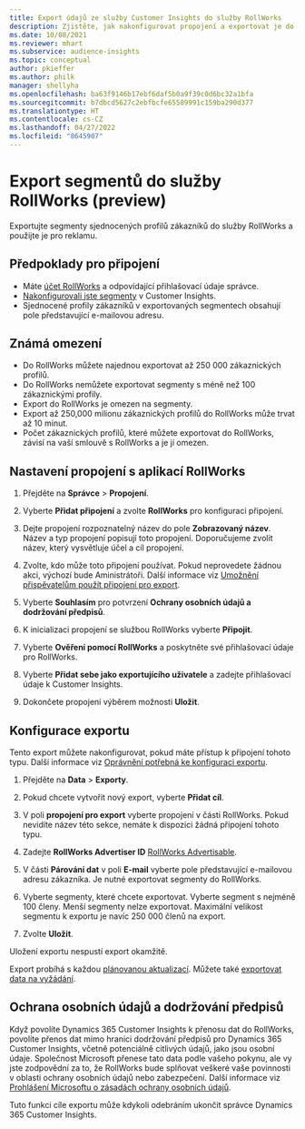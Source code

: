 ```yaml
---
title: Export údajů ze služby Customer Insights do služby RollWorks
description: Zjistěte, jak nakonfigurovat propojení a exportovat je do služby RollWorks.
ms.date: 10/08/2021
ms.reviewer: mhart
ms.subservice: audience-insights
ms.topic: conceptual
author: pkieffer
ms.author: philk
manager: shellyha
ms.openlocfilehash: ba63f9146b17ebf6daf5b0a9f39c0d6bc32a1bfa
ms.sourcegitcommit: b7dbcd5627c2ebfbcfe65589991c159ba290d377
ms.translationtype: HT
ms.contentlocale: cs-CZ
ms.lasthandoff: 04/27/2022
ms.locfileid: "8645907"
---
```

# <a name="export-segments-to-rollworks-preview"></a>Export segmentů do služby RollWorks (preview)

Exportujte segmenty sjednocených profilů zákazníků do služby RollWorks a použijte je pro reklamu. 

## <a name="prerequisites-for-a-connection"></a>Předpoklady pro připojení

-   Máte [účet RollWorks](https://www.rollworks.com/) a odpovídající přihlašovací údaje správce.
-   [Nakonfigurovali jste segmenty](segments.md) v Customer Insights.
-   Sjednocené profily zákazníků v exportovaných segmentech obsahují pole představující e-mailovou adresu.

## <a name="known-limitations"></a>Známá omezení

- Do RollWorks můžete najednou exportovat až 250 000 zákaznických profilů.
- Do RollWorks nemůžete exportovat segmenty s méně než 100 zákaznickými profily. 
- Export do RollWorks je omezen na segmenty.
- Export až 250,000 milionu zákaznických profilů do RollWorks může trvat až 10 minut. 
- Počet zákaznických profilů, které můžete exportovat do RollWorks, závisí na vaší smlouvě s RollWorks a je jí omezen.

## <a name="set-up-connection-to-rollworks"></a>Nastavení propojení s aplikací RollWorks

1. Přejděte na **Správce** > **Propojení**.

1. Vyberte **Přidat připojení** a zvolte **RollWorks** pro konfiguraci připojení.

1. Dejte propojení rozpoznatelný název do pole **Zobrazovaný název**. Název a typ propojení popisují toto propojení. Doporučujeme zvolit název, který vysvětluje účel a cíl propojení.

1. Zvolte, kdo může toto připojení používat. Pokud neprovedete žádnou akci, výchozí bude Aministrátoři. Další informace viz [Umožnění přispěvatelům použít připojení pro export](connections.md#allow-contributors-to-use-a-connection-for-exports).

1. Vyberte **Souhlasím** pro potvrzení **Ochrany osobních údajů a dodržování předpisů**.

1. K inicializaci propojení se službou RollWorks vyberte **Připojit**.

1. Vyberte **Ověření pomocí RollWorks** a poskytněte své přihlašovací údaje pro RollWorks.

1. Vyberte **Přidat sebe jako exportujícího uživatele** a zadejte přihlašovací údaje k Customer Insights.

1. Dokončete propojení výběrem možnosti **Uložit**.

## <a name="configure-an-export"></a>Konfigurace exportu

Tento export můžete nakonfigurovat, pokud máte přístup k připojení tohoto typu. Další informace viz [Oprávnění potřebná ke konfiguraci exportu](export-destinations.md#set-up-a-new-export).

1. Přejděte na **Data** > **Exporty**.

1. Pokud chcete vytvořit nový export, vyberte **Přidat cíl**.

1. V poli **propojení pro export** vyberte propojení v části RollWorks. Pokud nevidíte název této sekce, nemáte k dispozici žádná připojení tohoto typu.

1. Zadejte **RollWorks Advertiser ID** [RollWorks Advertisable](https://help.adroll.com/hc/articles/212011838-Advertiser-Profiles).

1. V části **Párování dat** v poli **E-mail** vyberte pole představující e-mailovou adresu zákazníka. Je nutné exportovat segmenty do RollWorks.

1. Vyberte segmenty, které chcete exportovat. Vyberte segment s nejméně 100 členy. Menší segmenty nelze exportovat. Maximální velikost segmentu k exportu je navíc 250 000 členů na export. 

1. Zvolte **Uložit**.

Uložení exportu nespustí export okamžitě.

Export probíhá s každou [plánovanou aktualizací](system.md#schedule-tab). Můžete také [exportovat data na vyžádání](export-destinations.md#run-exports-on-demand). 


## <a name="data-privacy-and-compliance"></a>Ochrana osobních údajů a dodržování předpisů

Když povolíte Dynamics 365 Customer Insights k přenosu dat do RollWorks, povolíte přenos dat mimo hranici dodržování předpisů pro Dynamics 365 Customer Insights, včetně potenciálně citlivých údajů, jako jsou osobní údaje. Společnost Microsoft přenese tato data podle vašeho pokynu, ale vy jste zodpovědní za to, že RollWorks bude splňovat veškeré vaše povinnosti v oblasti ochrany osobních údajů nebo zabezpečení. Další informace viz [Prohlášení Microsoftu o zásadách ochrany osobních údajů](https://go.microsoft.com/fwlink/?linkid=396732).

Tuto funkci cíle exportu může kdykoli odebráním ukončit správce Dynamics 365 Customer Insights.
